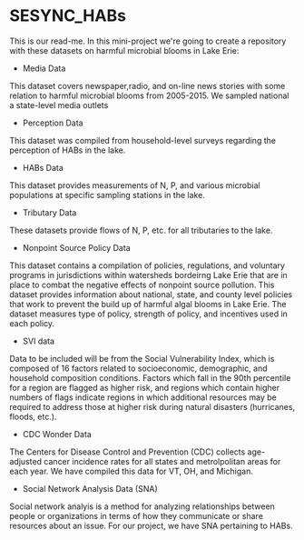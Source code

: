 # SESYNC_HABs
This is our read-me.
In this mini-project we're going to create a repository with these datasets on harmful microbial blooms in Lake Erie:

* Media Data

This dataset covers newspaper,radio, and on-line news stories with some relation to harmful microbial blooms from 2005-2015. We sampled national a state-level media outlets

* Perception Data

This dataset was compiled from household-level surveys regarding the perception of HABs in the lake.

* HABs Data

This dataset provides measurements of N, P, and various microbial populations at specific sampling stations in the lake.

* Tributary Data

These datasets provide flows of N, P, etc. for all tributaries to the lake.

* Nonpoint Source Policy Data

This dataset contains a compilation of policies, regulations, and voluntary programs in jurisdictions within watersheds bordeirng Lake Erie that are in place to combat the negative effects of nonpoint source pollution. This dataset provides information about national, state, and county level policies that work to prevent the build up of harmful algal blooms in Lake Erie. The dataset measures type of policy, strength of policy, and incentives used in each policy.

* SVI data

Data to be included will be from the Social Vulnerability Index, which is composed of 16 factors related to socioeconomic, demographic, and household composition conditions. Factors which fall in the 90th percentile for a region are flagged as higher risk, and regions which contain higher numbers of flags indicate regions in which additional resources may be required to address those at higher risk during natural disasters (hurricanes, floods, etc.).


* CDC Wonder Data

The Centers for Disease Control and Prevention (CDC) collects age-adjusted cancer incidence rates for all states and metrolpolitan areas for each year. We have compiled this data for VT, OH, and Michigan.

* Social Network Analysis Data (SNA)

Social network analyis is a method for analyzing relationships between people or organizations in terms of how they communicate or share resources about an issue. For our project, we have SNA pertaining to HABs. 


